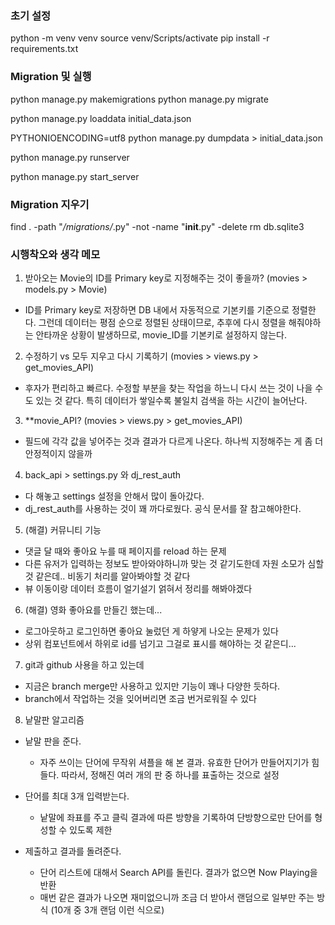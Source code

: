 
### 초기 설정
<!-- 가상 환경 설정 -->
python -m venv venv
source venv/Scripts/activate
pip install -r requirements.txt


### Migration 및 실행
python manage.py makemigrations
python manage.py migrate


<!-- 초기 데이터 fixture 불러오기 -->
python manage.py loaddata initial_data.json

<!-- 초기 데이터 fixture 저장할 때는 이렇게 -->
PYTHONIOENCODING=utf8 python manage.py dumpdata > initial_data.json


<!-- Top rated 주기적인(60분) loading 없는 runserver -->
python manage.py runserver

<!-- Top rated 주기적인(60분) loading 있는 runserver -->
python manage.py start_server


### Migration 지우기
find . -path "*/migrations/*.py" -not -name "__init__.py" -delete
rm db.sqlite3



### 시행착오와 생각 메모
1. 받아오는 Movie의 ID를 Primary key로 지정해주는 것이 좋을까? (movies > models.py > Movie)
 - ID를 Primary key로 저장하면 DB 내에서 자동적으로 기본키를 기준으로 정렬한다. 그런데 데이터는 평점 순으로 정렬된 상태이므로, 추후에 다시 정렬을 해줘야하는 안타까운 상황이 발생하므로, movie_ID를 기본키로 설정하지 않는다. 

2. 수정하기 vs 모두 지우고 다시 기록하기 (movies > views.py > get_movies_API)
 - 후자가 편리하고 빠르다. 수정할 부분을 찾는 작업을 하느니 다시 쓰는 것이 나을 수도 있는 것 같다. 특히 데이터가 쌓일수록 불일치 검색을 하는 시간이 늘어난다.

3. **movie_API? (movies > views.py > get_movies_API)
 - 필드에 각각 값을 넣어주는 것과 결과가 다르게 나온다. 하나씩 지정해주는 게 좀 더 안정적이지 않을까

4. back_api > settings.py 와 dj_rest_auth
- 다 해놓고 settings 설정을 안해서 많이 돌아갔다.
- dj_rest_auth를 사용하는 것이 꽤 까다로웠다. 공식 문서를 잘 참고해야한다.

5. (해결) 커뮤니티 기능
- 댓글 달 때와 좋아요 누를 때 페이지를 reload 하는 문제
- 다른 유저가 입력하는 정보도 받아와야하니까 맞는 것 같기도한데 자원 소모가 심할 것 같은데.. 비동기 처리를 알아봐야할 것 같다
- 뷰 이동이랑 데이터 흐름이 얼기설기 얽혀서 정리를 해봐야겠다

6. (해결) 영화 좋아요를 만들긴 했는데...
- 로그아웃하고 로그인하면 좋아요 눌렀던 게 하얗게 나오는 문제가 있다
- 상위 컴포넌트에서 하위로 id를 넘기고 그걸로 표시를 해야하는 것 같은디...

7. git과 github 사용을 하고 있는데
- 지금은 branch merge만 사용하고 있지만 기능이 꽤나 다양한 듯하다.
- branch에서 작업하는 것을 잊어버리면 조금 번거로워질 수 있다

8. 낱말판 알고리즘
- 낱말 판을 준다.
  - 자주 쓰이는 단어에 무작위 셔플을 해 본 결과. 유효한 단어가 만들어지기가 힘들다. 따라서, 정해진 여러 개의 판 중 하나를 표출하는 것으로 설정
     
- 단어를 최대 3개 입력받는다.
  - 낱말에 좌표를 주고 클릭 결과에 따른 방향을 기록하여 단방향으로만 단어를 형성할 수 있도록 제한

- 제출하고 결과를 돌려준다.
  - 단어 리스트에 대해서 Search API를 돌린다. 결과가 없으면 Now Playing을 반환
  - 매번 같은 결과가 나오면 재미없으니까 조금 더 받아서 랜덤으로 일부만 주는 방식 (10개 중 3개 랜덤 이런 식으로)


